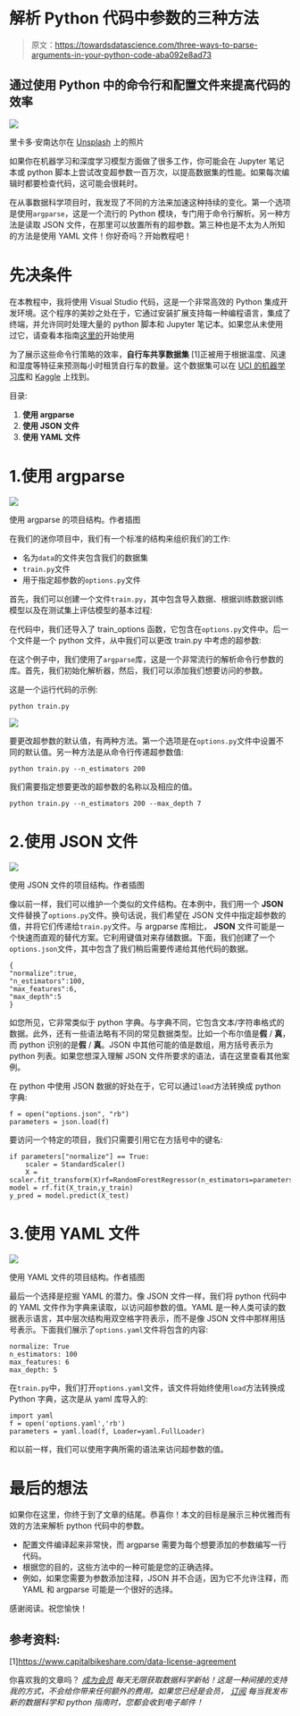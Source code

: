 # 解析 Python 代码中参数的三种方法

> 原文：<https://towardsdatascience.com/three-ways-to-parse-arguments-in-your-python-code-aba092e8ad73>

## 通过使用 Python 中的命令行和配置文件来提高代码的效率

![](img/0c80a90f9563c8de1618e33478c30ca2.png)

里卡多·安南达尔在 [Unsplash](https://unsplash.com/photos/7e2pe9wjL9M) 上的照片

如果你在机器学习和深度学习模型方面做了很多工作，你可能会在 Jupyter 笔记本或 python 脚本上尝试改变超参数一百万次，以提高数据集的性能。如果每次编辑时都要检查代码，这可能会很耗时。

在从事数据科学项目时，我发现了不同的方法来加速这种持续的变化。第一个选项是使用`argparse`，这是一个流行的 Python 模块，专门用于命令行解析。另一种方法是读取 JSON 文件，在那里可以放置所有的超参数。第三种也是不太为人所知的方法是使用 YAML 文件！你好奇吗？开始教程吧！

# 先决条件

在本教程中，我将使用 Visual Studio 代码，这是一个非常高效的 Python 集成开发环境。这个程序的美妙之处在于，它通过安装扩展支持每一种编程语言，集成了终端，并允许同时处理大量的 python 脚本和 Jupyter 笔记本。如果您从未使用过它，请查看本指南[这里的](https://code.visualstudio.com/docs/languages/python)开始使用

为了展示这些命令行策略的效率，**自行车共享数据集** [1]正被用于根据温度、风速和湿度等特征来预测每小时租赁自行车的数量。这个数据集可以在 [UCI 的机器学习库](https://archive.ics.uci.edu/ml/datasets/bike+sharing+dataset)和 [Kaggle](https://www.kaggle.com/datasets/lakshmi25npathi/bike-sharing-dataset) 上找到。

目录:

1.  **使用 argparse**
2.  **使用 JSON 文件**
3.  **使用 YAML 文件**

# 1.使用 argparse

![](img/d4cfec53e7b708ceb9e9b9af6864b927.png)

使用 argparse 的项目结构。作者插图

在我们的迷你项目中，我们有一个标准的结构来组织我们的工作:

*   名为`data`的文件夹包含我们的数据集
*   `train.py`文件
*   用于指定超参数的`options.py`文件

首先，我们可以创建一个文件`train.py`，其中包含导入数据、根据训练数据训练模型以及在测试集上评估模型的基本过程:

在代码中，我们还导入了 train_options 函数，它包含在`options.py`文件中。后一个文件是一个 python 文件，从中我们可以更改 train.py 中考虑的超参数:

在这个例子中，我们使用了`argparse`库，这是一个非常流行的解析命令行参数的库。首先，我们初始化解析器，然后，我们可以添加我们想要访问的参数。

这是一个运行代码的示例:

```
python train.py
```

![](img/c8f93d579f98f696df135c72bba508ac.png)

要更改超参数的默认值，有两种方法。第一个选项是在`options.py`文件中设置不同的默认值。另一种方法是从命令行传递超参数值:

```
python train.py --n_estimators 200
```

我们需要指定想要更改的超参数的名称以及相应的值。

```
python train.py --n_estimators 200 --max_depth 7
```

# 2.使用 JSON 文件

![](img/90abee32ac68944824a2924783373418.png)

使用 JSON 文件的项目结构。作者插图

像以前一样，我们可以维护一个类似的文件结构。在本例中，我们用一个 **JSON** 文件替换了`options.py`文件。换句话说，我们希望在 JSON 文件中指定超参数的值，并将它们传递给`train.py`文件。与 argparse 库相比， **JSON** 文件可能是一个快速而直观的替代方案。它利用键值对来存储数据。下面，我们创建了一个`options.json`文件，其中包含了我们稍后需要传递给其他代码的数据。

```
{
"normalize":true,
"n_estimators":100,
"max_features":6,
"max_depth":5 
}
```

如您所见，它非常类似于 python 字典。与字典不同，它包含文本/字符串格式的数据。此外，还有一些语法略有不同的常见数据类型。比如一个布尔值是**假** / **真**，而 python 识别的是**假** / **真**。JSON 中其他可能的值是数组，用方括号表示为 python 列表。如果您想深入理解 JSON 文件所要求的语法，请在这里查看其他案例。

在 python 中使用 JSON 数据的好处在于，它可以通过`load`方法转换成 python 字典:

```
f = open("options.json", "rb")
parameters = json.load(f)
```

要访问一个特定的项目，我们只需要引用它在方括号中的键名:

```
if parameters["normalize"] == True:
    scaler = StandardScaler()
    X = scaler.fit_transform(X)rf=RandomForestRegressor(n_estimators=parameters["n_estimators"],max_features=parameters["max_features"],max_depth=parameters["max_depth"],random_state=42)
model = rf.fit(X_train,y_train)
y_pred = model.predict(X_test)
```

# 3.使用 YAML 文件

![](img/b247a8fcd2963c6f34109ca411195343.png)

使用 YAML 文件的项目结构。作者插图

最后一个选择是挖掘 YAML 的潜力。像 JSON 文件一样，我们将 python 代码中的 YAML 文件作为字典来读取，以访问超参数的值。YAML 是一种人类可读的数据表示语言，其中层次结构用双空格字符表示，而不是像 JSON 文件中那样用括号表示。下面我们展示了`options.yaml`文件将包含的内容:

```
normalize: True 
n_estimators: 100
max_features: 6
max_depth: 5
```

在`train.py`中，我们打开`options.yaml`文件，该文件将始终使用`load`方法转换成 Python 字典，这次是从 yaml 库导入的:

```
import yaml
f = open('options.yaml','rb')
parameters = yaml.load(f, Loader=yaml.FullLoader)
```

和以前一样，我们可以使用字典所需的语法来访问超参数的值。

# 最后的想法

如果你在这里，你终于到了文章的结尾。恭喜你！本文的目标是展示三种优雅而有效的方法来解析 python 代码中的参数。

*   配置文件编译起来非常快，而 argparse 需要为每个想要添加的参数编写一行代码。
*   根据您的目的，这些方法中的一种可能是您的正确选择。
*   例如，如果您需要为参数添加注释，JSON 并不合适，因为它不允许注释，而 YAML 和 argparse 可能是一个很好的选择。

感谢阅读。祝您愉快！

## 参考资料:

[1]https://www.capitalbikeshare.com/data-license-agreement

你喜欢我的文章吗？ [*成为会员*](https://eugenia-anello.medium.com/membership) *每天无限获取数据科学新帖！这是一种间接的支持我的方式，不会给你带来任何额外的费用。如果您已经是会员，* [*订阅*](https://eugenia-anello.medium.com/subscribe) *每当我发布新的数据科学和 python 指南时，您都会收到电子邮件！*
